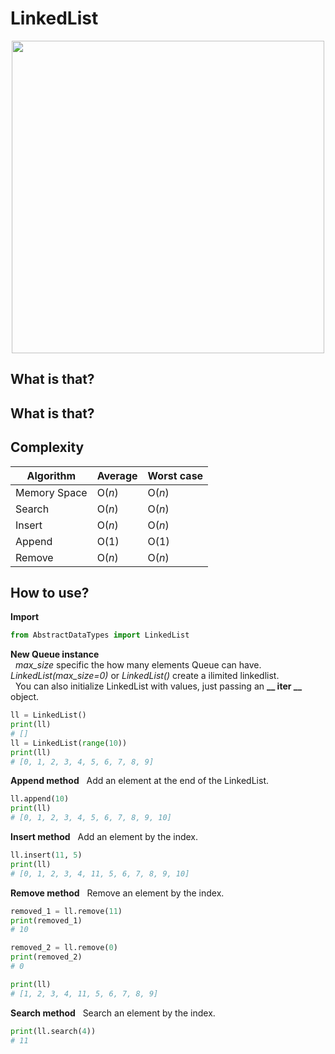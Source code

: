 # LinkedList

<p align="center">
  <img src="https://miro.medium.com/max/1200/1*iMYmkYDCSrXXdwpbqm-ekA.jpeg" width=500>
</p>


## What is that?

## What is that?

## Complexity
| Algorithm | Average | Worst case |
| -- | -- | -- |
| Memory Space | O(*n*) | O(*n*) |
| Search | O(*n*) | O(*n*) |
| Insert | O(*n*) | O(*n*) |
| Append | O(1) | O(1) |
| Remove | O(*n*) | O(*n*) |

## How to use?
**Import**
``` python
from AbstractDataTypes import LinkedList
```

**New Queue instance**  
&nbsp; *max_size* specific the how many elements Queue can have. *LinkedList(max_size=0)* or *LinkedList()* create a ilimited linkedlist.  
&nbsp; You can also initialize LinkedList with values, just passing an **__ iter __** object.  
``` python
ll = LinkedList()
print(ll)
# []
ll = LinkedList(range(10))
print(ll)
# [0, 1, 2, 3, 4, 5, 6, 7, 8, 9]
```

**Append method**
&nbsp; Add an element at the end of the LinkedList.  
``` python
ll.append(10)
print(ll)
# [0, 1, 2, 3, 4, 5, 6, 7, 8, 9, 10]
```

**Insert method**
&nbsp; Add an element by the index.  
``` python
ll.insert(11, 5)
print(ll)
# [0, 1, 2, 3, 4, 11, 5, 6, 7, 8, 9, 10]
```

**Remove method**
&nbsp; Remove an element by the index.  
``` python
removed_1 = ll.remove(11)
print(removed_1)
# 10

removed_2 = ll.remove(0)
print(removed_2)
# 0

print(ll)
# [1, 2, 3, 4, 11, 5, 6, 7, 8, 9]
```

**Search method**
&nbsp; Search an element by the index.  
``` python
print(ll.search(4))
# 11
```
